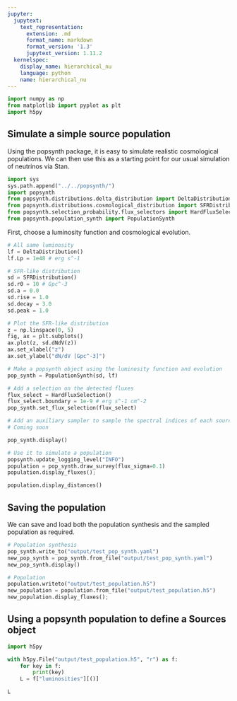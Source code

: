 ```yaml
---
jupyter:
  jupytext:
    text_representation:
      extension: .md
      format_name: markdown
      format_version: '1.3'
      jupytext_version: 1.11.2
  kernelspec:
    display_name: hierarchical_nu
    language: python
    name: hierarchical_nu
---
```


```python
import numpy as np
from matplotlib import pyplot as plt
import h5py
```

## Simulate a simple source population

Using the popsynth package, it is easy to simulate realistic cosmological populations. We can then use this as a starting point for our usual simulation of neutrinos via Stan.

```python
import sys
sys.path.append("../../popsynth/")
import popsynth
from popsynth.distributions.delta_distribution import DeltaDistribution
from popsynth.distributions.cosmological_distribution import SFRDistribution
from popsynth.selection_probability.flux_selectors import HardFluxSelection
from popsynth.population_synth import PopulationSynth
```

First, choose a luminosity function and cosmological evolution.

```python
# All same luminosity
lf = DeltaDistribution()
lf.Lp = 1e48 # erg s^-1

# SFR-like distribution
sd = SFRDistribution()
sd.r0 = 10 # Gpc^-3
sd.a = 0.0
sd.rise = 1.0
sd.decay = 3.0
sd.peak = 1.0

# Plot the SFR-like distribution
z = np.linspace(0, 5)
fig, ax = plt.subplots()
ax.plot(z, sd.dNdV(z))
ax.set_xlabel("z")
ax.set_ylabel("dN/dV [Gpc^-3]")
```

```python
# Make a popsynth object using the luminosity function and evolution
pop_synth = PopulationSynth(sd, lf)

# Add a selection on the detected fluxes
flux_select = HardFluxSelection()
flux_select.boundary = 1e-9 # erg s^-1 cm^-2
pop_synth.set_flux_selection(flux_select)

# Add an auxiliary sampler to sample the spectral indices of each source
# Coming soon 

pop_synth.display()
```

```python
# Use it to simulate a population
popsynth.update_logging_level("INFO")
population = pop_synth.draw_survey(flux_sigma=0.1)
population.display_fluxes();
```

```python
population.display_distances()
```




## Saving the population

We can save and load both the population synthesis and the sampled population as required.

```python
# Population synthesis
pop_synth.write_to("output/test_pop_synth.yaml")
new_pop_synth = pop_synth.from_file("output/test_pop_synth.yaml")
new_pop_synth.display()
```

```python
# Population
population.writeto("output/test_population.h5")
new_population = population.from_file("output/test_population.h5")
new_population.display_fluxes();
```

## Using a popsynth population to define a Sources object

```python
import h5py
```

```python
with h5py.File("output/test_population.h5", "r") as f:
    for key in f:
        print(key)
    L = f["luminosities"][()]
```

```python
L
```

```python

```
